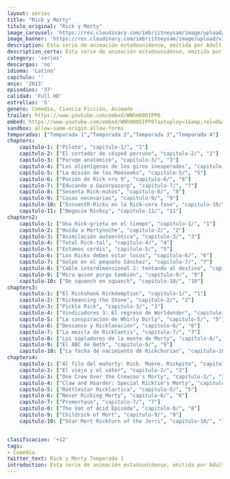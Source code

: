 ```yaml
---
layout: series
title: "Rick y Morty"
titulo_original: "Rick y Morty"
image_carousel: 'https://res.cloudinary.com/imbriitneysam/image/upload/v1555883954/rick1-min.jpg'
image_banner: 'https://res.cloudinary.com/imbriitneysam/image/upload/v1555883955/rick-banner-1-min.jpg'
description: Esta serie de animación estadounidense, emitida por Adult Swim, sigue las aventuras de un científico llamado Rick Sánchez y su nieto, no tan listo como él, llamado Morty. Rick, que es alcohólico, tras 20 años de ausencia regresa para mudarse a vivir a casa de su hija Beth y su familia. Allí conoce a su nieto, un adolescente de 14 años y obsesionado con el sexo con el cual comparte multitud de aventuras. Pero no solo se encuentra con él, sino también con su yerno Jerry, un publicista bastante inepto, así como con su otra nieta, la cínica Summer.
description_corta: Esta serie de animación estadounidense, emitida por Adult Swim, sigue las aventuras de un científico llamado Rick Sánchez y su nieto, no tan listo como él, llamado Morty. Rick, que es alcohólico, tras 20 años de...
category: 'series'
descargas: 'no'
idioma: 'Latino'
capitulo: ''
anio: '2013'
episodios: '37'
calidad: 'Full HD'
estrellas: '5'
genero: Comedia, Ciencia Ficción, Animado
trailer: https://www.youtube.com/embed/WNhH00OIPP0
embed: https://www.youtube.com/embed/WNhH00OIPP0?autoplay=1&amp;rel=0&amp;hd=1&border=0&wmode=opaque&enablejsapi=1&modestbranding=1&controls=1&showinfo=0
sandbox: allow-same-origin allow-forms
temporadas: ["Temporada 1","Temporada 2","Temporada 3","Temporada 4"] 
chapters:
    capitulo-1: ["Piloto", "capitulo-1/", "1"]
    capitulo-2: ["El cortador de césped perruno", "capitulo-2/", "2"]
    capitulo-3: ["Paruqe anatómico", "capitulo-3/", "3"]
    capitulo-4: ["Los alienígenas de los giros inesperados", "capitulo-4/", "4"]
    capitulo-5: ["La misión de los Meeseeks", "capitulo-5/", "5"]
    capitulo-6: ["Poción de Rick nro 9", "capitulo-6/", "6"]
    capitulo-7: ["Educando a Gazórpazorp", "capitulo-7/", "7"]
    capitulo-8: ["Sesenta Rick-nutos", "capitulo-8/", "8"]
    capitulo-9: ["Cosas necesarias", "capitulo-9/", "9"]
    capitulo-10: ["EncuentR-Ricks en la Rick-cera fase", "capitulo-10/", "10"]
    capitulo-11: ["Negocio Ricksy", "capitulo-11/", "11"]
chapters2:
    capitulo-1: ["Una Rick-grieta en el tiempo", "capitulo-1/", "1"]
    capitulo-2: ["Huída a Mortynoche", "capitulo-2/", "2"]
    capitulo-3: ["Asimilación autoerótica", "capitulo-3/", "3"]
    capitulo-4: ["Total Rick-tal", "capitulo-4/", "4"]
    capitulo-5: ["Estamos cerdis", "capitulo-5/", "5"]
    capitulo-6: ["Los Ricks deben estar locos", "capitulo-6/", "6"]
    capitulo-7: ["Golpe en el pequeño Sánchez", "capitulo-7/", "7"]
    capitulo-8: ["Cable interdimensional 2: tentando al destino", "capitulo-8/", "8"]
    capitulo-9: ["Mira quien purga también", "capitulo-9/", "9"]
    capitulo-10: ["De squanch en squanch", "capitulo-10/", "10"]
chapters3:
    capitulo-1: ["El Rickshank Rickdemption", "capitulo-1/", "1"]
    capitulo-2: ["Rickmancing the Stone", "capitulo-2/", "2"]
    capitulo-3: ["Pickle Rick", "capitulo-3/", "3"]
    capitulo-4: ["Vindicadores 3: El regreso de Worldender", "capitulo-4/", "4"]
    capitulo-5: ["La conspiración de Whirly Dirly", "capitulo-5/", "5"]
    capitulo-6: ["Descanso y Ricklaxación", "capitulo-6/", "6"]
    capitulo-7: ["La mezcla de Ricklantis", "capitulo-7/", "7"]
    capitulo-8: ["Los sopladores de la mente de Morty", "capitulo-8/", "8"]
    capitulo-9: ["El ABC de Beth", "capitulo-9/", "9"]
    capitulo-10: ["La fecha de nacimiento de Rickchurian", "capitulo-10/", "10"]
chapters4:
    capitulo-1: ["Al filo del mañorty: Rick. Muere. Rickpite", "capitulo-1/", "1"]
    capitulo-2: ["El viejo y el váter", "capitulo-2/", "2"]
    capitulo-3: ["One Crew Over the Crewcoo's Morty", "capitulo-3/", "3"]
    capitulo-4: ["Claw and Hoarder: Special Ricktim's Morty", "capitulo-4/", "4"]
    capitulo-5: ["Rattlestar Ricklactica", "capitulo-5/", "5"]
    capitulo-6: ["Never Ricking Morty", "capitulo-6/", "6"]
    capitulo-7: ["Promortyus", "capitulo-7/", "7"]
    capitulo-8: ["The Vat of Acid Episode", "capitulo-8/", "8"]
    capitulo-9: ["Childrick of Mort", "capitulo-9/", "9"]
    capitulo-10: ["Star Mort Rickturn of the Jerri", "capitulo-10/", "10"]


clasificacion: '+12'
tags:
- Comedia
twitter_text: Rick y Morty Temporada 1
introduction: Esta serie de animación estadounidense, emitida por Adult Swim, sigue las aventuras de un científico llamado Rick Sánchez y su nieto, no tan listo como él, llamado Morty. Rick, que es alcohólico, tras 20 años de...
---
```












